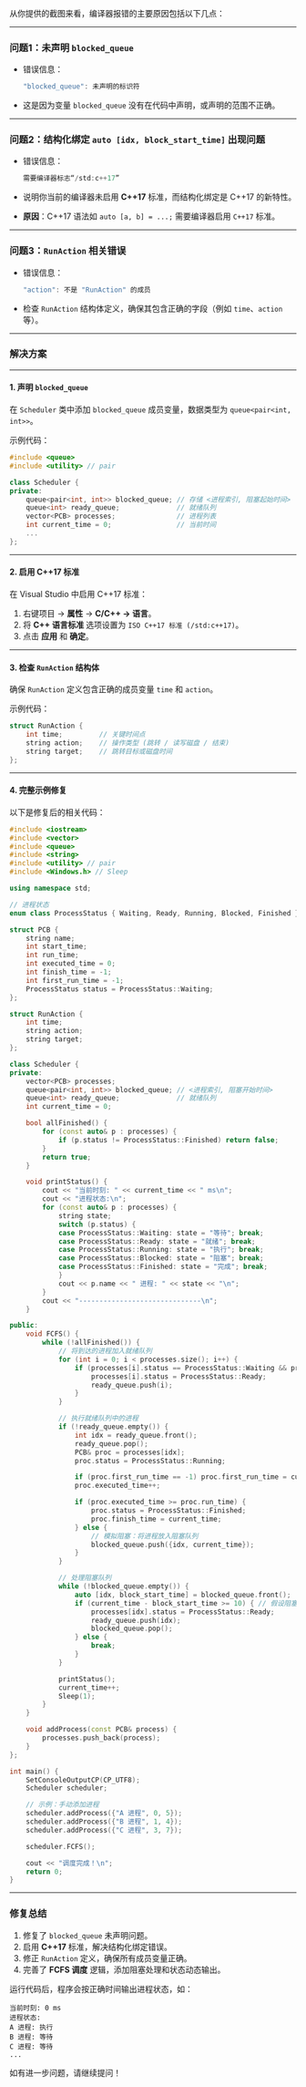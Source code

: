 从你提供的截图来看，编译器报错的主要原因包括以下几点：

---

### **问题1：未声明 `blocked_queue`**

- 错误信息：
    
    ```cpp
    "blocked_queue": 未声明的标识符
    ```
    
- 这是因为变量 `blocked_queue` 没有在代码中声明，或声明的范围不正确。

---

### **问题2：结构化绑定 `auto [idx, block_start_time]` 出现问题**

- 错误信息：
    
    ```cpp
    需要编译器标志“/std:c++17”
    ```
    
- 说明你当前的编译器未启用 **C++17** 标准，而结构化绑定是 C++17 的新特性。
- **原因**：C++17 语法如 `auto [a, b] = ...;` 需要编译器启用 `C++17` 标准。

---

### **问题3：`RunAction` 相关错误**

- 错误信息：
    
    ```cpp
    "action": 不是 "RunAction" 的成员
    ```
    
- 检查 `RunAction` 结构体定义，确保其包含正确的字段（例如 `time`、`action` 等）。

---

### **解决方案**

---

#### **1. 声明 `blocked_queue`**

在 `Scheduler` 类中添加 `blocked_queue` 成员变量，数据类型为 `queue<pair<int, int>>`。

示例代码：

```cpp
#include <queue>
#include <utility> // pair

class Scheduler {
private:
    queue<pair<int, int>> blocked_queue; // 存储 <进程索引, 阻塞起始时间>
    queue<int> ready_queue;              // 就绪队列
    vector<PCB> processes;               // 进程列表
    int current_time = 0;                // 当前时间
    ...
};
```

---

#### **2. 启用 C++17 标准**

在 Visual Studio 中启用 C++17 标准：

1. 右键项目 → **属性** → **C/C++ → 语言**。
2. 将 **C++ 语言标准** 选项设置为 `ISO C++17 标准 (/std:c++17)`。
3. 点击 **应用** 和 **确定**。

---

#### **3. 检查 `RunAction` 结构体**

确保 `RunAction` 定义包含正确的成员变量 `time` 和 `action`。

示例代码：

```cpp
struct RunAction {
    int time;         // 关键时间点
    string action;    // 操作类型 (跳转 / 读写磁盘 / 结束)
    string target;    // 跳转目标或磁盘时间
};
```

---

#### **4. 完整示例修复**

以下是修复后的相关代码：

```cpp
#include <iostream>
#include <vector>
#include <queue>
#include <string>
#include <utility> // pair
#include <Windows.h> // Sleep

using namespace std;

// 进程状态
enum class ProcessStatus { Waiting, Ready, Running, Blocked, Finished };

struct PCB {
    string name;
    int start_time;
    int run_time;
    int executed_time = 0;
    int finish_time = -1;
    int first_run_time = -1;
    ProcessStatus status = ProcessStatus::Waiting;
};

struct RunAction {
    int time;
    string action;
    string target;
};

class Scheduler {
private:
    vector<PCB> processes;
    queue<pair<int, int>> blocked_queue; // <进程索引, 阻塞开始时间>
    queue<int> ready_queue;              // 就绪队列
    int current_time = 0;

    bool allFinished() {
        for (const auto& p : processes) {
            if (p.status != ProcessStatus::Finished) return false;
        }
        return true;
    }

    void printStatus() {
        cout << "当前时刻: " << current_time << " ms\n";
        cout << "进程状态:\n";
        for (const auto& p : processes) {
            string state;
            switch (p.status) {
            case ProcessStatus::Waiting: state = "等待"; break;
            case ProcessStatus::Ready: state = "就绪"; break;
            case ProcessStatus::Running: state = "执行"; break;
            case ProcessStatus::Blocked: state = "阻塞"; break;
            case ProcessStatus::Finished: state = "完成"; break;
            }
            cout << p.name << " 进程: " << state << "\n";
        }
        cout << "------------------------------\n";
    }

public:
    void FCFS() {
        while (!allFinished()) {
            // 将到达的进程加入就绪队列
            for (int i = 0; i < processes.size(); i++) {
                if (processes[i].status == ProcessStatus::Waiting && processes[i].start_time <= current_time) {
                    processes[i].status = ProcessStatus::Ready;
                    ready_queue.push(i);
                }
            }

            // 执行就绪队列中的进程
            if (!ready_queue.empty()) {
                int idx = ready_queue.front();
                ready_queue.pop();
                PCB& proc = processes[idx];
                proc.status = ProcessStatus::Running;

                if (proc.first_run_time == -1) proc.first_run_time = current_time;
                proc.executed_time++;

                if (proc.executed_time >= proc.run_time) {
                    proc.status = ProcessStatus::Finished;
                    proc.finish_time = current_time;
                } else {
                    // 模拟阻塞：将进程放入阻塞队列
                    blocked_queue.push({idx, current_time});
                }
            }

            // 处理阻塞队列
            while (!blocked_queue.empty()) {
                auto [idx, block_start_time] = blocked_queue.front();
                if (current_time - block_start_time >= 10) { // 假设阻塞时间为10ms
                    processes[idx].status = ProcessStatus::Ready;
                    ready_queue.push(idx);
                    blocked_queue.pop();
                } else {
                    break;
                }
            }

            printStatus();
            current_time++;
            Sleep(1);
        }
    }

    void addProcess(const PCB& process) {
        processes.push_back(process);
    }
};

int main() {
    SetConsoleOutputCP(CP_UTF8);
    Scheduler scheduler;

    // 示例：手动添加进程
    scheduler.addProcess({"A 进程", 0, 5});
    scheduler.addProcess({"B 进程", 1, 4});
    scheduler.addProcess({"C 进程", 3, 7});

    scheduler.FCFS();

    cout << "调度完成！\n";
    return 0;
}
```

---

### **修复总结**

1. 修复了 `blocked_queue` 未声明问题。
2. 启用 **C++17** 标准，解决结构化绑定错误。
3. 修正 `RunAction` 定义，确保所有成员变量正确。
4. 完善了 **FCFS 调度** 逻辑，添加阻塞处理和状态动态输出。

运行代码后，程序会按正确时间输出进程状态，如：

```
当前时刻: 0 ms
进程状态:
A 进程: 执行
B 进程: 等待
C 进程: 等待
...
```

如有进一步问题，请继续提问！